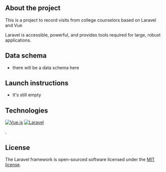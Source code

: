 ## About the project
This is a project to record visits from college counselors based on Laravel and Vue


Laravel is accessible, powerful, and provides tools required for large, robust applications.

## Data schema

- there will be a data schema here


## Launch instructions

- It's still empty

## Technologies

[![Vue.js](https://img.shields.io/badge/Vue.js-3.x-brightgreen?logo=vue.js&logoColor=white)](https://vuejs.org/)
[![Laravel](https://img.shields.io/badge/Laravel-11.x-red?logo=laravel&logoColor=white)](https://laravel.com/)

.

## License

The Laravel framework is open-sourced software licensed under the [MIT license](https://opensource.org/licenses/MIT).
